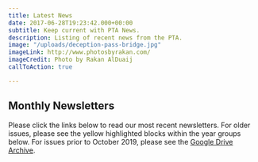 ```yaml
---
title: Latest News
date: 2017-06-28T19:23:42.000+00:00
subtitle: Keep current with PTA News.
description: Listing of recent news from the PTA.
image: "/uploads/deception-pass-bridge.jpg"
imageLink: http://www.photosbyrakan.com/
imageCredit: Photo by Rakan AlDuaij
callToAction: true

---
```

## Monthly Newsletters

Please click the links below to read our most recent newsletters. For older issues, please see the yellow highlighted blocks within the year groups below. For issues prior to October 2019, please see the [Google Drive Archive](https://drive.google.com/drive/folders/1NjUF3zXFrqc2J464wPtga85BsbY-nU2e?usp=sharing).